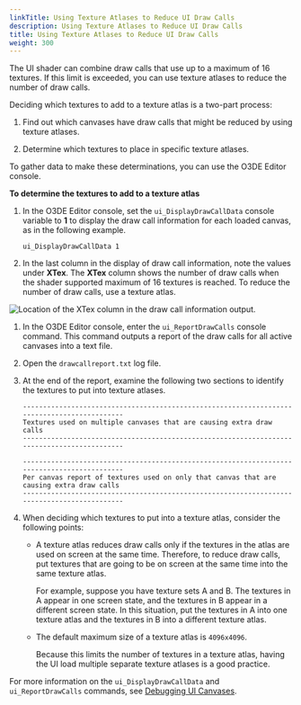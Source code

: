 ```yaml
---
linkTitle: Using Texture Atlases to Reduce UI Draw Calls
description: Using Texture Atlases to Reduce UI Draw Calls
title: Using Texture Atlases to Reduce UI Draw Calls
weight: 300
---
```


The UI shader can combine draw calls that use up to a maximum of 16 textures. If this limit is exceeded, you can use texture atlases to reduce the number of draw calls.

Deciding which textures to add to a texture atlas is a two-part process:

1. Find out which canvases have draw calls that might be reduced by using texture atlases.

1. Determine which textures to place in specific texture atlases.

To gather data to make these determinations, you can use the O3DE Editor console.

**To determine the textures to add to a texture atlas**

1. In the O3DE Editor console, set the `ui_DisplayDrawCallData` console variable to **1** to display the draw call information for each loaded canvas, as in the following example.

   ```
   ui_DisplayDrawCallData 1
   ```

1. In the last column in the display of draw call information, note the values under **XTex**. The **XTex** column shows the number of draw calls when the shader supported maximum of 16 textures is reached. To reduce the number of draw calls, use a texture atlas.

![Location of the XTex column in the draw call information output.](/images/user-guide/interactivity/user-interface/texture-atlases/ui-editor-texture-atlases-8.png)

1. In the O3DE Editor console, enter the `ui_ReportDrawCalls` console command. This command outputs a report of the draw calls for all active canvases into a text file.

1. Open the `drawcallreport.txt` log file.

1. At the end of the report, examine the following two sections to identify the textures to put into texture atlases.

   ```
   --------------------------------------------------------------------------------------------
   Textures used on multiple canvases that are causing extra draw calls
   --------------------------------------------------------------------------------------------
   ```

   ```
   --------------------------------------------------------------------------------------------
   Per canvas report of textures used on only that canvas that are causing extra draw calls
   --------------------------------------------------------------------------------------------
   ```

1. When deciding which textures to put into a texture atlas, consider the following points:
   + A texture atlas reduces draw calls only if the textures in the atlas are used on screen at the same time. Therefore, to reduce draw calls, put textures that are going to be on screen at the same time into the same texture atlas.

     For example, suppose you have texture sets A and B. The textures in A appear in one screen state, and the textures in B appear in a different screen state. In this situation, put the textures in A into one texture atlas and the textures in B into a different texture atlas.
   + The default maximum size of a texture atlas is `4096x4096`.

     Because this limits the number of textures in a texture atlas, having the UI load multiple separate texture atlases is a good practice.

For more information on the `ui_DisplayDrawCallData` and `ui_ReportDrawCalls` commands, see [Debugging UI Canvases](/docs/user-guide/interactivity/user-interface/editor/debugging-ui-canvases).
